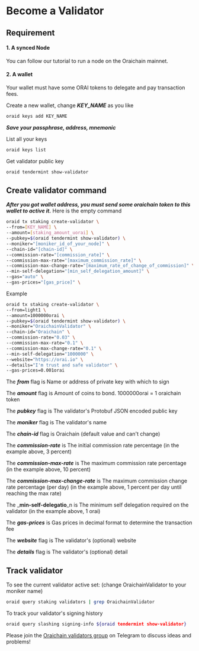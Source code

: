 # Become a Validator

## Requirement

#### 1. A synced Node

You can follow our tutorial to run a node on the Oraichain mainnet.

#### 2. A wallet

Your wallet must have some ORAI tokens to delegate and pay transaction fees.

Create a new wallet, change _**KEY\_NAME**_ as you like

```bash
oraid keys add KEY_NAME
```

_**Save your passphrase, address, mnemonic**_

List all your keys

```bash
oraid keys list
```

Get validator public key

```bash
oraid tendermint show-validator
```

## Create validator command

_**After you got wallet address, you must send some oraichain token to this wallet to active it.**_ Here is the empty command

```bash
oraid tx staking create-validator \
--from=[KEY_NAME] \
--amount=[staking_amount_uorai] \
--pubkey=$(oraid tendermint show-validator) \
--moniker="[moniker_id_of_your_node]" \
--chain-id="[chain-id]" \
--commission-rate="[commission_rate]" \
--commission-max-rate="[maximum_commission_rate]" \
--commission-max-change-rate="[maximum_rate_of_change_of_commission]" \
--min-self-delegation="[min_self_delegation_amount]" \
--gas="auto" \
--gas-prices="[gas_price]" \
```

Example

```bash
oraid tx staking create-validator \
--from=light1 \
--amount=1000000orai \
--pubkey=$(oraid tendermint show-validator) \
--moniker="OraichainValidator" \
--chain-id="Oraichain" \
--commission-rate="0.03" \
--commission-max-rate="0.1" \
--commission-max-change-rate="0.1" \
--min-self-delegation="1000000" \
--website="https://orai.io" \
--details="I'm trust and safe validator" \
--gas-prices=0.001orai
```

The _**from**_ flag is Name or address of private key with which to sign

The _**amount**_ flag is Amount of coins to bond. 1000000orai = 1 oraichain token

The _**pubkey**_ flag is The validator's Protobuf JSON encoded public key

The _**moniker**_ flag is The validator's name

The _**chain-id**_ flag is Oraichain (default value and can't change)

The _**commission-rate**_ is The initial commission rate percentage (in the example above, 3 percent)

The _**commission-max-rate**_ is The maximum commission rate percentage (in the example above, 10 percent)

The _**commission-max-change-rate**_ is The maximum commission change rate percentage (per day) (in the example above, 1 percent per day until reaching the max rate)

The _**min-self-delegatio**_n is The minimum self delegation required on the validator (in the example above, 1 orai)

The _**gas-prices**_ is Gas prices in decimal format to determine the transaction fee

The _**website**_ flag is The validator's (optional) website

The _**details**_ flag is The validator's (optional) detail

## Track validator

To see the current validator active set: (change OraichainValidator to your moniker name)

```bash
oraid query staking validators | grep OraichainValidator
```

To track your validator's signing history

```bash
oraid query slashing signing-info ${oraid tendermint show-validator}
```

Please join the [Oraichain validators group](https://t.me/joinchat/yH9nMLrokQRhZGY1) on Telegram to discuss ideas and problems!
